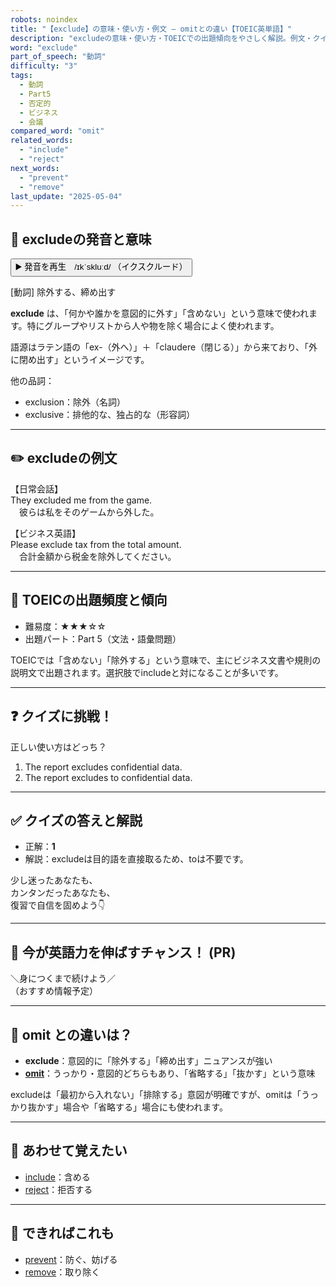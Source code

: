 ```yaml
---
robots: noindex
title: "【exclude】の意味・使い方・例文 ― omitとの違い【TOEIC英単語】"
description: "excludeの意味・使い方・TOEICでの出題傾向をやさしく解説。例文・クイズ付きでomitとの違いもわかりやすく学べます。"
word: "exclude"
part_of_speech: "動詞"
difficulty: "3"
tags:
  - 動詞
  - Part5
  - 否定的
  - ビジネス
  - 会議
compared_word: "omit"
related_words:
  - "include"
  - "reject"
next_words:
  - "prevent"
  - "remove"
last_update: "2025-05-04"
---
```


## 🔰 excludeの発音と意味

<button class="play-audio" onclick="playTTS('exclude')">
  <span class="play-audio-main">
    ▶️ 発音を再生　/ɪkˈskluːd/
  </span>
  <span class="play-audio-sub">
    （イクスクルード）
  </span>
</button>

[動詞] 除外する、締め出す

**exclude** は、「何かや誰かを意図的に外す」「含めない」という意味で使われます。特にグループやリストから人や物を除く場合によく使われます。

語源はラテン語の「ex-（外へ）」＋「claudere（閉じる）」から来ており、「外に閉め出す」というイメージです。

他の品詞：  
- exclusion：除外（名詞）
- exclusive：排他的な、独占的な（形容詞）

---

## ✏️ excludeの例文

【日常会話】  
They excluded me from the game.  
　彼らは私をそのゲームから外した。

【ビジネス英語】  
Please exclude tax from the total amount.  
　合計金額から税金を除外してください。

---

## 🎯 TOEICの出題頻度と傾向

- 難易度：★★★☆☆
- 出題パート：Part 5（文法・語彙問題）

TOEICでは「含めない」「除外する」という意味で、主にビジネス文書や規則の説明文で出題されます。選択肢でincludeと対になることが多いです。

---

## ❓ クイズに挑戦！

正しい使い方はどっち？

1. The report excludes confidential data.  
2. The report excludes to confidential data.

---

## ✅ クイズの答えと解説

- 正解：**1**
- 解説：excludeは目的語を直接取るため、toは不要です。

少し迷ったあなたも、  
カンタンだったあなたも、  
復習で自信を固めよう👇️

---

## 🚀 今が英語力を伸ばすチャンス！ (PR)

<div class="info-center">
＼身につくまで続けよう／<br>  
（おすすめ情報予定）
</div>

---

## 🤔  omit との違いは？

- **exclude**：意図的に「除外する」「締め出す」ニュアンスが強い
- **[omit](/omit)**：うっかり・意図的どちらもあり、「省略する」「抜かす」という意味

excludeは「最初から入れない」「排除する」意図が明確ですが、omitは「うっかり抜かす」場合や「省略する」場合にも使われます。

---

## 🧩 あわせて覚えたい

- [include](/include)：含める
- [reject](/reject)：拒否する

---

## 📖 できればこれも

- [prevent](/prevent)：防ぐ、妨げる
- [remove](/remove)：取り除く

<!-- cvid: aid11_bid24 -->
